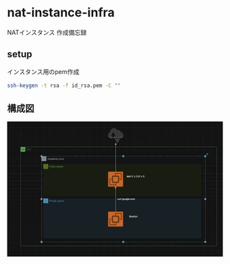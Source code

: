 # nat-instance-infra
NATインスタンス 作成備忘録

## setup
インスタンス用のpem作成

```bash
ssh-keygen -t rsa -f id_rsa.pem -C ""
```

## 構成図
<img src="img/nat-instance.png"/>

